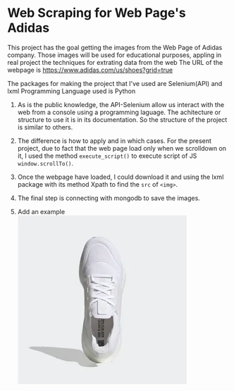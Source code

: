 # Web Scraping for Web Page's Adidas

This project has the goal getting the images from the Web Page of Adidas company.
Those images will be used for educational purposes, appling in real project the 
techniques for extrating data from the web
The URL of the webpage is https://www.adidas.com/us/shoes?grid=true

The packages for making the project that I've used are Selenium(API) and lxml
Programming Language used is Python

1. As is the public knowledge, the API-Selenium allow us interact with the web from a console using 
a programming laguage. The achitecture or structure to use it is in its documentation. So
   the structure of the project is similar to others.

2. The difference is how to apply and in which cases. For the present project, due to fact that the 
web page load only when we scrolldown on it, I used the method `execute_script()` to execute script of
JS `window.scrollTo()`.

3. Once the webpage have loaded, I could download it and using the lxml package with its method 
Xpath to find the `src` of `<img>`.

4. The final step is connecting with mongodb to save the images.

5. Add an example
![image](https://raw.githubusercontent.com/dante-cmd/Animated-Product-Card/main/ultraboost-22-shoes.jpg)
